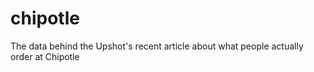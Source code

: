 # chipotle
The data behind the Upshot's recent article about what people actually order at Chipotle

